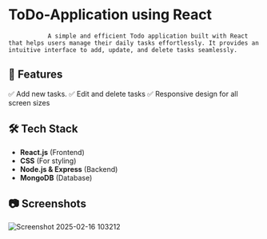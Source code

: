 # ToDo-Application using React 
               A simple and efficient Todo application built with React that helps users manage their daily tasks effortlessly. It provides an intuitive interface to add, update, and delete tasks seamlessly.
               
## 🚀 Features  

✅ Add new tasks.
✅ Edit and delete tasks
✅ Responsive design for all screen sizes

## 🛠️ Tech Stack  

- **React.js** (Frontend)
- **CSS** (For styling)
- **Node.js & Express** (Backend)
- **MongoDB** (Database)

## 📷 Screenshots  
![Screenshot 2025-02-16 103212](https://github.com/user-attachments/assets/8c4a6120-007b-4274-80de-9adf8d568148)
